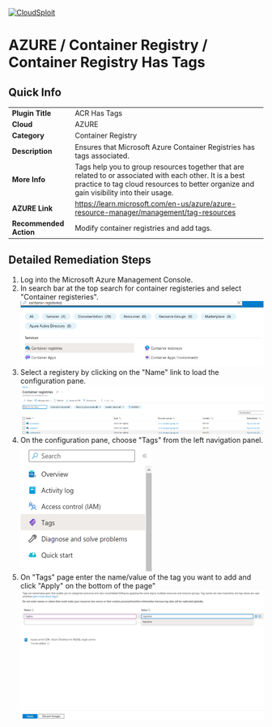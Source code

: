 
[![CloudSploit](https://cloudsploit.com/img/logo-new-big-text-100.png "CloudSploit")](https://cloudsploit.com)

# AZURE / Container Registry / Container Registry Has Tags

## Quick Info

| | |
|-|-|
| **Plugin Title** | ACR Has Tags |
| **Cloud** | AZURE |
| **Category** | Container Registry |
| **Description** | Ensures that Microsoft Azure Container Registries has tags associated. |
| **More Info** | Tags help you to group resources together that are related to or associated with each other. It is a best practice to tag cloud resources to better organize and gain visibility into their usage. |
| **AZURE Link** | https://learn.microsoft.com/en-us/azure/azure-resource-manager/management/tag-resources |
| **Recommended Action** | Modify container registries and add tags. |

## Detailed Remediation Steps
1. Log into the Microsoft Azure Management Console.
2. In search bar at the top search for container registeries and select "Container registeries". </br> <img src="/resources/azure/containerregistry/acr-has-tags/step2.png"/>
3. Select a registery by clicking on the "Name" link to load the configuration pane.</br> <img src="/resources/azure/containerregistry/acr-has-tags/step3.png"/>
4. On the configuration pane, choose "Tags" from the left navigation panel. </br>  <img src="/resources/azure/containerregistry/acr-has-tags/step4.png"/>
5. On "Tags" page enter the name/value of the tag you want to add and click "Apply" on the bottom of the page" </br> <img src="/resources/azure/containerregistry/acr-has-tags/step5.png"/>
